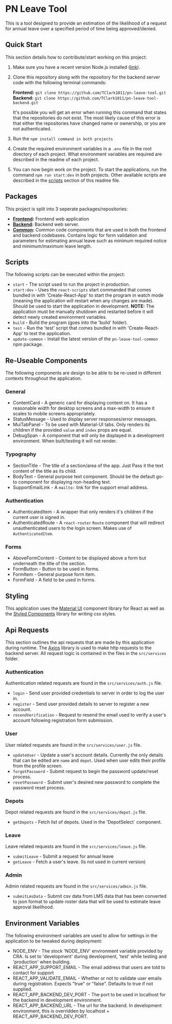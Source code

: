 # PN Leave Tool

This is a tool designed to provide an estimation of the likelihood of a request for annual leave over a specified period of time being approved/denied.

## Quick Start

This section details how to contribute/start working on this project:

1. Make sure you have a recent version Node.js installed ([link](https://nodejs.org/en/)).
1. Clone this repository along with the repository for the backend server code with the following terminal commands:

   **Frontend:** `git clone https://github.com/TClark1011/pn-leave-tool.git`<br>
   **Backend:** `git clone https://github.com/TClark1011/pn-leave-tool-backend.git`<br>
   <!-- REPO URLS: Make sure to update this section if the name/ownership of the repos are ever changed. -->

   It's possible you will get an error when running this command that states that the repositories do not exist. The most likely cause of this error is that either the repositories have changed name or ownership, or you are not authenticated.

1. Run the `npm install command in both projects`
1. Create the required environment variables in a `.env` file in the root directory of each project. What environment variables are required are described in the readme of each project.
1. You can now begin work on the project. To start the applications, run the command `npm run start:dev` in both projects. Other available scripts are described in the [scripts](#scripts) section of this readme file.

## Packages

This project is split into 3 seperate packages/repositories:

- **[Frontend](https://github.com/TClark1011/pn-leave-tool):** Frontend web application
- **[Backend](https://github.com/TClark1011/pn-leave-tool-backend):** Backend web server.
- **[Common](https://github.com/TClark1011/pn-leave-tool-common):** Common code components that are used in both the frontend and backend codebases. Contains logic for form validation and parameters for estimating annual leave such as minimum required notice and minimum/maximum leave length.

## Scripts

The following scripts can be executed within the project:

- `start` - The script used to run the project in production.
- `start:dev` - Uses the `react-scripts` start commanded that comes bundled in with 'Create-React-App' to start the program in watch mode (meaning the application will restart when any changes are made). Should be used to start the application in development. **NOTE:** The application must be manually shutdown and restarted before it will detect newly created environment variables.
- `build` - Build the program (goes into the 'build' folder).
- `test` - Run the 'test' script that comes bundled in with 'Create-React-App' to test the application.
- `update-common` - Install the latest version of the `pn-leave-tool-common` npm package.

## Re-Useable Components

The following components are design to be able to be re-used in different contexts throughout the application.

### General

- ContentCard - A generic card for displaying content on. It has a reasonable width for desktop screens and a max-width to ensure it scales to mobile screens appropriately.
- StatusMessage - Used to display server responses/error messages.
- MuiTabPanel - To be used with Material-UI tabs. Only renders its children if the provided `value` and `index` props are equal.
- DebugSpan - A component that will only be displayed in a development environment. When built/testing it will not render.

### Typography

- SectionTitle - The title of a section/area of the app. Just Pass it the text content of the title as its child.
- BodyText - General purpose text component. Should be the default go-to component for displaying non-heading text.
- SupportEmailLink - A `mailto:` link for the support email address.

### Authentication

- AuthenticatedItem - A wrapper that only renders it's children if the current user is signed in.
- AuthenticatedRoute - A `react-router` `Route` component that will redirect unauthenticated users to the login screen. Makes use of `AuthenticatedItem`.

### Forms

- AboveFormContent - Content to be displayed above a form but underneath the title of the section.
- FormButton - Button to be used in forms.
- FormItem - General purpose form item.
- FormField - A field to be used in forms.

## Styling

This application uses the [Material UI](https://material-ui.com/) component library for React as well as the [Styled Components](https://styled-components.com/) library for writing css styles.

## Api Requests

This section outlines the api requests that are made by this application during runtime. The [Axios](https://www.npmjs.com/package/axios) library is used to make http requests to the backend server. All request logic is contained in the files in the `src/services` folder.

### Authentication

Authentication related requests are found in the `src/services/auth.js` file.

- `login` - Send user provided credentials to server in order to log the user in.
- `register` - Send user provided details to server to register a new account.
- `resendVerification` - Request to resend the email used to verify a user's account following registration form submission.

### User

User related requests are found in the `src/services/user.js` file.

- `updateUser` - Update a user's account details. Currently the only details that can be edited are `name` and `depot`. Used when user edits their profile from the profile screen.
- `forgotPassword` - Submit request to begin the password update/reset process.
- `resetPassword` - Submit user's desired new password to complete the password reset process.

### Depots

Depot related requests are found in the `src/services/depot.js` file.

- `getDepots` - Fetch list of depots. Used in the 'DepotSelect` component.

### Leave

Leave related requests are found in the `src/services/leave.js` file.

- `submitLeave` - Submit a request for annual leave
- `getLeave` - Fetch a user's leave. (Is not used in current version)

### Admin

Admin related requests are found in the `src/services/admin.js` file.

- `submitLmsData` - Submit csv data from LMS data that has been converted to json format to update roster data that will be used to estimate leave approval likelihood.

## Environment Variables

The following environment variables are used to allow for settings in the application to be tweaked during deployment:

- NODE_ENV - The stock 'NODE_ENV' environment variable provided by CRA. Is set to 'development' during development, 'test' while testing and 'production' when building.
- REACT_APP_SUPPORT_EMAIL - The email address that users are told to contact for support
- REACT_APP_VALIDATE_EMAIL - Whether or not to validate user emails during registration. Expects "true" or "false". Defaults to true if not supplied.
- REACT_APP_BACKEND_DEV_PORT - The port to be used in localhost for the backend in development environment.
- REACT_APP_BACKEND_URL - The url for the backend. In development environment, this is overridden by localhost + REACT_APP_BACKEND_DEV_PORT.
